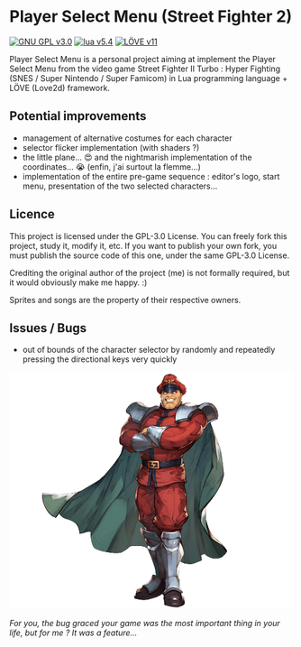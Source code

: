 # Player Select Menu (Street Fighter 2)

[![GNU GPL v3.0](https://img.shields.io/badge/licence-GNU%20GPL%20v3.0-blue)](https://github.com/IAmTerror/player_select_menu/blob/master/LICENSE)  [![lua v5.4](https://img.shields.io/badge/lua-v5.4-blue)](http://www.lua.org/) [![LÖVE v11](https://img.shields.io/badge/L%C3%96VE-v11-ff69b4)](https://love2d.org/) 

Player Select Menu is a personal project aiming at implement the Player Select Menu from the video game Street Fighter II Turbo : Hyper Fighting (SNES / Super Nintendo / Super Famicom) in Lua programming language + LÖVE (Love2d) framework.

## Potential improvements

* management of alternative costumes for each character
* selector flicker implementation (with shaders ?)
* the little plane... :heart_eyes: and the nightmarish implementation of the coordinates... :sob: (enfin, j'ai surtout la flemme...)
* implementation of the entire pre-game sequence : editor's logo, start menu, presentation of the two selected characters... 

## Licence

This project is licensed under the GPL-3.0 License. You can freely fork this project, study it, modify it, etc. If you want to publish your own fork, you must publish the source code of this one, under the same GPL-3.0 License.

Crediting the original author of the project (me) is not formally required, but it would obviously make me happy. :)

Sprites and songs are the property of their respective owners.

## Issues / Bugs

* out of bounds of the character selector by randomly and repeatedly pressing the directional keys very quickly

<p align="center">

  <img src="https://raw.githubusercontent.com/IAmTerror/player_select_menu/master/misc/sf4_bison.png?token=GHSAT0AAAAAABSGL6VJ37KFCFQY4HHMHZP6YR475NQ" />

  *For you, the bug graced your game was the most important thing in your life, but for me ? It was a feature...*

</p>
